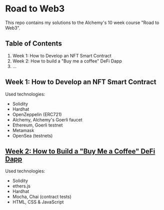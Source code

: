 # Road to Web3

This repo contains my solutions to the Alchemy's 10 week course "Road to Web3".

## Table of Contents

1. Week 1: How to Develop an NFT Smart Contract
2. Week 2: How to build a "Buy me a coffee" DeFi Dapp
3. ...

## Week 1: How to Develop an NFT Smart Contract

Used technologies:

- Solidity
- Hardhat
- OpenZeppelin (ERC721)
- Alchemy, Alchemy's Goerli faucet
- Ethereum, Goerli testnet
- Metamask
- OpenSea (testnets)

## [Week 2: How to Build a "Buy Me a Coffee" DeFi Dapp](./w02_buy_me_a_coffee/README.md)

Used technologies:

- Solidity
- ethers.js
- Hardhat
- Mocha, Chai (contract tests)
- HTML, CSS & JavaScript
